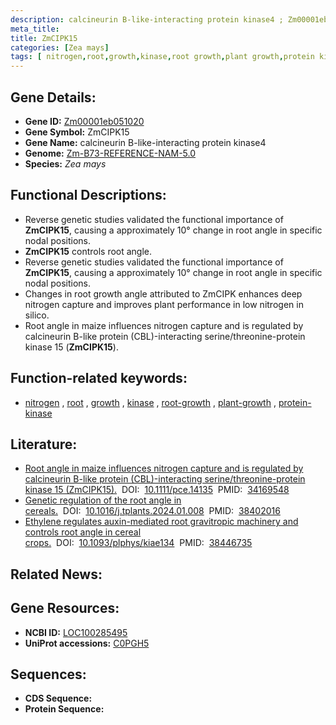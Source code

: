 ```yaml
---
description: calcineurin B-like-interacting protein kinase4 ; Zm00001eb051020 ; Zea mays
meta_title:
title: ZmCIPK15
categories: [Zea mays]
tags: [ nitrogen,root,growth,kinase,root growth,plant growth,protein kinase ]
---
```


## Gene Details:
- **Gene ID:**	[Zm00001eb051020](https://www.maizegdb.org/gene_center/gene/Zm00001eb051020)
- **Gene Symbol:** ZmCIPK15
- **Gene Name:** calcineurin B-like-interacting protein kinase4
- **Genome:** [Zm-B73-REFERENCE-NAM-5.0](https://www.maizegdb.org/genome/assembly/Zm-B73-REFERENCE-NAM-5.0)
- **Species:** *Zea mays*

## Functional Descriptions:
   - Reverse genetic studies validated the functional importance of **ZmCIPK15**, causing a approximately 10° change in root angle in specific nodal positions.
   - **ZmCIPK15** controls root angle.
   - Reverse genetic studies validated the functional importance of **ZmCIPK15**, causing a approximately 10° change in root angle in specific nodal positions.
   - Changes in root growth angle attributed to ZmCIPK enhances deep nitrogen capture and improves plant performance in low nitrogen in silico.
   - Root angle in maize influences nitrogen capture and is regulated by calcineurin B-like protein (CBL)-interacting serine/threonine-protein kinase 15 (**ZmCIPK15**).

## Function-related keywords:
- [nitrogen](/tags/nitrogen/)&nbsp;,&nbsp;[root](/tags/root/)&nbsp;,&nbsp;[growth](/tags/growth/)&nbsp;,&nbsp;[kinase](/tags/kinase/)&nbsp;,&nbsp;[root-growth](/tags/root-growth/)&nbsp;,&nbsp;[plant-growth](/tags/plant-growth/)&nbsp;,&nbsp;[protein-kinase](/tags/protein-kinase/)

## Literature:
   - [Root angle in maize influences nitrogen capture and is regulated by calcineurin B-like protein (CBL)-interacting serine/threonine-protein kinase 15 (ZmCIPK15).]( https://onlinelibrary.wiley.com/doi/10.1111/pce.14135)&nbsp;&nbsp;DOI:&nbsp;&nbsp;[10.1111/pce.14135](https://onlinelibrary.wiley.com/doi/10.1111/pce.14135)&nbsp;&nbsp;PMID:&nbsp;&nbsp;[34169548](https://pubmed.ncbi.nlm.nih.gov/34169548/)
   - [Genetic regulation of the root angle in cereals.]( https://www.cell.com/trends/plant-science/fulltext/S1360-1385(24)00025-6?_returnURL=https%3A%2F%2Flinkinghub.elsevier.com%2Fretrieve%2Fpii%2FS1360138524000256%3Fshowall%3Dtrue)&nbsp;&nbsp;DOI:&nbsp;&nbsp;[10.1016/j.tplants.2024.01.008](https://www.cell.com/trends/plant-science/fulltext/S1360-1385(24)00025-6?_returnURL=https%3A%2F%2Flinkinghub.elsevier.com%2Fretrieve%2Fpii%2FS1360138524000256%3Fshowall%3Dtrue)&nbsp;&nbsp;PMID:&nbsp;&nbsp;[38402016](https://pubmed.ncbi.nlm.nih.gov/38402016/)
   - [Ethylene regulates auxin-mediated root gravitropic machinery and controls root angle in cereal crops.]( https://academic.oup.com/plphys/advance-article-abstract/doi/10.1093/plphys/kiae134/7623185?redirectedFrom=fulltext)&nbsp;&nbsp;DOI:&nbsp;&nbsp;[10.1093/plphys/kiae134](https://academic.oup.com/plphys/advance-article-abstract/doi/10.1093/plphys/kiae134/7623185?redirectedFrom=fulltext)&nbsp;&nbsp;PMID:&nbsp;&nbsp;[38446735](https://pubmed.ncbi.nlm.nih.gov/38446735/)

## Related News:

## Gene Resources:
- **NCBI ID:** [LOC100285495](https://www.ncbi.nlm.nih.gov/gene/?term=LOC100285495)
- **UniProt accessions:** [C0PGH5](https://www.uniprot.org/uniprotkb/C0PGH5/entry)



## Sequences:
- **CDS Sequence:**
- **Protein Sequence:**
